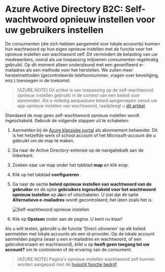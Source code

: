 <properties
    pageTitle="Azure Active Directory B2C: Self-service wachtwoord | Microsoft Azure"
    description="Een onderwerp aan te tonen het instellen van de self-wachtwoord opnieuw instellen voor de consumenten in Azure Active Directory B2C"
    services="active-directory-b2c"
    documentationCenter=""
    authors="swkrish"
    manager="mbaldwin"
    editor="curtand"/>

<tags
    ms.service="active-directory-b2c"
    ms.workload="identity"
    ms.tgt_pltfrm="na"
    ms.devlang="na"
    ms.topic="article"
    ms.date="07/24/2016"
    ms.author="swkrish"/>


# <a name="azure-active-directory-b2c-set-up-self-service-password-reset-for-your-consumers"></a>Azure Active Directory B2C: Self-wachtwoord opnieuw instellen voor uw gebruikers instellen

De consumenten (die zich hebben aangemeld voor lokale accounts) kunnen hun wachtwoord op hun eigen opnieuw instellen met de functie voor het opnieuw instellen van wachtwoord zelf. Dit vermindert de belasting van uw medewerkers, vooral als uw toepassing miljoenen consumenten regelmatig gebruikt. Op dit moment alleen ondersteund met een geverifieerd e-mailadres als een methode voor het herstellen. We zullen meer herstelmethoden (gecontroleerde telefoonnummer, vragen over beveiliging, enz.) toevoegen in de toekomst.

> [AZURE.NOTE]
Dit artikel is van toepassing op de self-wachtwoord opnieuw instellen gebruikt in de context van een beleid voor aanmelden. Als u volledig aanpasbare beleid aangeroepen vanuit uw app opnieuw instellen van wachtwoord, raadpleegt u [dit artikel](./active-directory-b2c-reference-policies.md#create-a-password-reset-policy).

Standaard de map geen zelf-wachtwoord opnieuw instellen wordt ingeschakeld. Gebruik de volgende stappen uit te schakelen:

1. Aanmelden bij de [Azure klassieke portal](https://manage.windowsazure.com/) als abonnement beheerder. Dit is het hetzelfde werk of school account of het Microsoft-account die u gebruikt om de map te maken.
2. Ga naar de Active Directory-extensie op de navigatiebalk aan de linkerkant.
3. Zoeken naar uw map onder het tabblad **map** en klik erop.
4. Klik op het tabblad **configureren** .
5. Ga naar de sectie **beleid opnieuw instellen van wachtwoord van de gebruiker** en de optie **gebruikers ingeschakeld voor het wachtwoord opnieuw instellen** op **Ja**in-of uitschakelen. U ziet dat de optie **Alternatieve e-mailadres** wordt gecontroleerd; het laten zoals het is.

    ![Self-wachtwoord opnieuw instellen](./media/active-directory-b2c-reference-sspr/sspr.png)

6. Klik op **Opslaan** onder aan de pagina. U bent nu klaar!

Als u wilt testen, gebruikt u de functie 'Direct uitvoeren' op elk beleid aanmelden met lokale accounts als een id-provider. Op de lokale account aanmelden pagina (waar u een e-mailadres en wachtwoord, of een gebruikersnaam en wachtwoord), klikt u op **heeft geen toegang tot uw account?** om te controleren of de ervaring van de consument.

> [AZURE.NOTE]
Pagina's opnieuw instellen wachtwoord zelf kunnen worden aangepast met de [huisstijl functie bedrijf](../active-directory/active-directory-add-company-branding.md).
